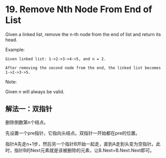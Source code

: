 # 19. Remove Nth Node From End of List
Given a linked list, remove the n-th node from the end of list and return its head.

Example:
```
Given linked list: 1->2->3->4->5, and n = 2.

After removing the second node from the end, the linked list becomes 1->2->3->5.
```
Note:

Given n will always be valid.

## 解法一：双指针

删除倒数第n个结点。

先设置一个pre指针，它指向头结点。双指针一开始都在pre的位置。

指针A先走n+1步，然后另一个指针B开始一起走，直到A走到头变为空指针。此时，指针B的Next元素就是该被删除的元素，让B.Next=B.Next.Next即可。